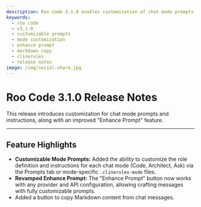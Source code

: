 ```yaml
---
description: Roo Code 3.1.0 enables customization of chat mode prompts and instructions, revamps Enhance Prompt feature, and adds Markdown copy functionality.
keywords:
  - roo code
  - v3.1.0
  - customizable prompts
  - mode customization
  - enhance prompt
  - markdown copy
  - clinerules
  - release notes
image: /img/social-share.jpg
---
```


# Roo Code 3.1.0 Release Notes

This release introduces customization for chat mode prompts and instructions, along with an improved "Enhance Prompt" feature.

---

## Feature Highlights

*   **Customizable Mode Prompts:** Added the ability to customize the role definition and instructions for each chat mode (Code, Architect, Ask) via the Prompts tab or mode-specific `.clinerules-mode` files.
*   **Revamped Enhance Prompt:** The "Enhance Prompt" button now works with any provider and API configuration, allowing crafting messages with fully customizable prompts.
*   Added a button to copy Markdown content from chat messages.